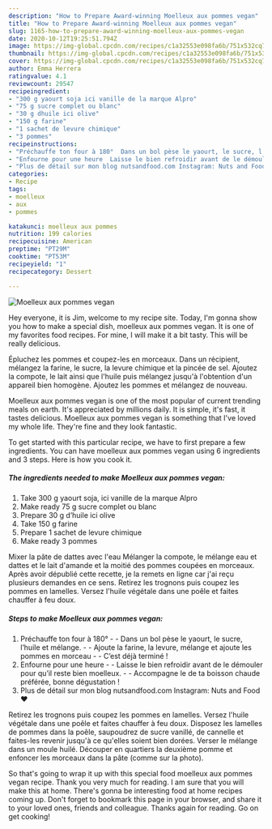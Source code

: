 ```yaml
---
description: "How to Prepare Award-winning Moelleux aux pommes vegan"
title: "How to Prepare Award-winning Moelleux aux pommes vegan"
slug: 1165-how-to-prepare-award-winning-moelleux-aux-pommes-vegan
date: 2020-10-12T19:25:51.794Z
image: https://img-global.cpcdn.com/recipes/c1a32553e098fa6b/751x532cq70/moelleux-aux-pommes-vegan-photo-principale-de-la-recette.jpg
thumbnail: https://img-global.cpcdn.com/recipes/c1a32553e098fa6b/751x532cq70/moelleux-aux-pommes-vegan-photo-principale-de-la-recette.jpg
cover: https://img-global.cpcdn.com/recipes/c1a32553e098fa6b/751x532cq70/moelleux-aux-pommes-vegan-photo-principale-de-la-recette.jpg
author: Emma Herrera
ratingvalue: 4.1
reviewcount: 29547
recipeingredient:
- "300 g yaourt soja ici vanille de la marque Alpro"
- "75 g sucre complet ou blanc"
- "30 g dhuile ici olive"
- "150 g farine"
- "1 sachet de levure chimique"
- "3 pommes"
recipeinstructions:
- "Préchauffe ton four à 180°  Dans un bol pèse le yaourt, le sucre, l’huile et mélange.  Ajoute la farine, la levure, mélange et ajoute les pommes en morceau  C’est déjà terminé !"
- "Enfourne pour une heure  Laisse le bien refroidir avant de le démouler pour qu’il reste bien moelleux.  Accompagne le de ta boisson chaude préférée, bonne dégustation !"
- "Plus de détail sur mon blog nutsandfood.com Instagram: Nuts and Food ❤"
categories:
- Recipe
tags:
- moelleux
- aux
- pommes

katakunci: moelleux aux pommes 
nutrition: 199 calories
recipecuisine: American
preptime: "PT29M"
cooktime: "PT53M"
recipeyield: "1"
recipecategory: Dessert

---
```



![Moelleux aux pommes vegan](https://img-global.cpcdn.com/recipes/c1a32553e098fa6b/751x532cq70/moelleux-aux-pommes-vegan-photo-principale-de-la-recette.jpg)

Hey everyone, it is Jim, welcome to my recipe site. Today, I'm gonna show you how to make a special dish, moelleux aux pommes vegan. It is one of my favorites food recipes. For mine, I will make it a bit tasty. This will be really delicious.

Épluchez les pommes et coupez-les en morceaux. Dans un récipient, mélangez la farine, le sucre, la levure chimique et la pincée de sel. Ajoutez la compote, le lait ainsi que l&#39;huile puis mélangez jusqu&#39;à l&#39;obtention d&#39;un appareil bien homogène. Ajoutez les pommes et mélangez de nouveau.

Moelleux aux pommes vegan is one of the most popular of current trending meals on earth. It's appreciated by millions daily. It is simple, it's fast, it tastes delicious. Moelleux aux pommes vegan is something that I've loved my whole life. They're fine and they look fantastic.


To get started with this particular recipe, we have to first prepare a few ingredients. You can have moelleux aux pommes vegan using 6 ingredients and 3 steps. Here is how you cook it.

<!--inarticleads1-->

##### The ingredients needed to make Moelleux aux pommes vegan:

1. Take 300 g yaourt soja, ici vanille de la marque Alpro
1. Make ready 75 g sucre complet ou blanc
1. Prepare 30 g d’huile ici olive
1. Take 150 g farine
1. Prepare 1 sachet de levure chimique
1. Make ready 3 pommes


Mixer la pâte de dattes avec l&#39;eau Mélanger la compote, le mélange eau et dattes et le lait d&#39;amande et la moitié des pommes coupées en morceaux. Après avoir dépublié cette recette, je la remets en ligne car j&#39;ai reçu plusieurs demandes en ce sens. Retirez les trognons puis coupez les pommes en lamelles. Versez l&#39;huile végétale dans une poêle et faites chauffer à feu doux. 

<!--inarticleads2-->

##### Steps to make Moelleux aux pommes vegan:

1. Préchauffe ton four à 180° -  - Dans un bol pèse le yaourt, le sucre, l’huile et mélange. -  - Ajoute la farine, la levure, mélange et ajoute les pommes en morceau -  - C’est déjà terminé !
1. Enfourne pour une heure -  - Laisse le bien refroidir avant de le démouler pour qu’il reste bien moelleux. -  - Accompagne le de ta boisson chaude préférée, bonne dégustation !
1. Plus de détail sur mon blog nutsandfood.com Instagram: Nuts and Food ❤


Retirez les trognons puis coupez les pommes en lamelles. Versez l&#39;huile végétale dans une poêle et faites chauffer à feu doux. Disposez les lamelles de pommes dans la poêle, saupoudrez de sucre vanillé, de cannelle et faites-les revenir jusqu&#39;à ce qu&#39;elles soient bien dorées. Verser le mélange dans un moule huilé. Découper en quartiers la deuxième pomme et enfoncer les morceaux dans la pâte (comme sur la photo). 

So that's going to wrap it up with this special food moelleux aux pommes vegan recipe. Thank you very much for reading. I am sure that you will make this at home. There's gonna be interesting food at home recipes coming up. Don't forget to bookmark this page in your browser, and share it to your loved ones, friends and colleague. Thanks again for reading. Go on get cooking!
